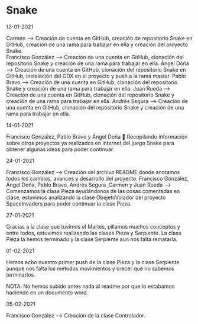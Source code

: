 # Snake

12-01-2021

Carmen --> Creación de cuenta en GitHub, creación de repositorio Snake en GitHub, creación de una rama para trabajar en ella y creación del proyecto Snake.     
Francisco González --> Creación de una cuenta en GitHub, clonación del repositorio Snake y creación de una rama para trabajar en ella.
Ángel Doña --> Creación de una cuenta en GitHub, clonación del repositorio Snake en GitHub, instalación del GDX en el proyecto y push a la rama master.
Pablo Bravo -->  Creación de una cuenta en GitHub, clonación del repositorio Snake y creación de una rama para trabajar en ella.
Juan Rueda --> Creación de una cuenta en GitHub, clonación del repositorio Snake y creación de una rama para trabajar en ella.
Andrés Segura --> Creación de una cuenta en GitHub, clonación del repositorio Snake y creación de una rama para trabajar en ella.


14-01-2021

Francisco González, Pablo Bravo y Ángel Doña  Recopilando información sobre otros proyectos ya realizados en internet del juego Snake para obtener algunas ideas para poder continuar.


24-01-2021

Francisco González --> Creación del archivo README donde anotamos todos los cambios, avances y desarrollo del proyecto.
Francisco González, Ángel Doña, Pablo Bravo, Andrés Segura ,Carmen y Juan Rueda --> Comenzamos la clase Pieza ayudándonos de las cosas comentadas en clase, estuvimos analizando la clase ObejetoVolador del proyecto SpaceInvaders para poder continuar la clase Pieza.


27-01-2021

Gracias a la clase que tuvimos el Martes, pillamos muchos conceptos y entre todos, estuvimos realizando las clases Pieza y Serpiente. La clase Pieza la hemos terminado y la clase Serpiente aun nos falta rematarla.



01-02-2021

Hemos echo nuestro primer push de la clase Pieza y la clase Serpiente aunque nos falta los metodos movimientos y crecer que no sabemos terminarlos.

NOTA: No hemos subido antes nada al readme por que lo estabamos haciendo en un documento word.


05-02-2021

Francisco González --> Creación de la clase Controlador.
